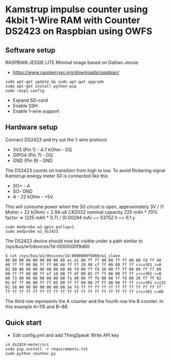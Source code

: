 # Kamstrup impulse counter using 4kbit 1-Wire RAM with Counter DS2423 on Raspbian using OWFS

## Software setup

RASPBIAN JESSIE LITE Minimal image based on Debian Jessie
- https://www.raspberrypi.org/downloads/raspbian/

```
sudo apt-get update && sudo apt-get upgrade
sudo apt-get install python-pip
sudo raspi-config 
```

- Expand SD-card
- Enable SSH
- Enable 1-wire support

## Hardware setup

Connect DS2423 and try out the 1-wire protocol
- 3V3 (Pin 1) - 4.7 kOhm - DQ
- GIPO4 (Pin 7) - DQ
- GND (Pin 9) - GND

The DS2423 counts on transition from high to low. To avoid flickering signal Kamstrup energy meter S0 is connected like this
- SO+ - A
- SO- GND
- A - 22 kOhm - +5V

This will consume power when the S0 circuit is open, approximately 3V / (1 Mohm + 22 kOhm) = 2.94 uA
CR2032 nominal capacity 225 mAh * 70% factor => (225 mAh * 0.7) / (0.00294 mA) ~= 53752 h ~= 6.1 y

```
sudo modprobe w1-gpio pullup=1
sudo modprobe w1_ds2423
```

The DS2423 device should now be visible under a path similar to /sys/bus/w1/devices/1d-0000000f9d60

```
$ cat /sys/bus/w1/devices/1d-0000000f9d60/w1_slave 
00 00 00 00 00 00 00 00 00 ec e1 00 ff ff 00 00 ff ff 80 08 fd ff 40 00 ff ff 00 00 ff ff 00 00 ff f7 20 00 cf ff 00 00 ff ff crc=YES c=0
02 00 00 00 00 00 00 00 00 db fd 00 ff fd 28 00 ff ff 00 00 ff f7 00 00 ff ff 00 00 ff ef 10 00 ff df 00 02 ff ff 00 00 ff ff crc=YES c=0
00 73 00 00 00 00 00 00 00 fa d0 00 ff fb 00 00 ff fd 00 20 f7 ff 02 01 bf ff 00 00 ff ff 05 00 ff ff 00 00 7f ff 00 00 ff ff crc=YES c=115
01 58 00 00 00 00 00 00 00 3e fd ff ff ff ff ff ff ff ff ff ff ff ff ff ff ff ff ff ff ff ff ff ff ff ff ff ff ff ff ff ff ff crc=YES c=88
```

The third row represents the A counter and the fourth row the B counter. In this example A=115 and B=88.

## Quick start

- Edit config.yml and add ThingSpeak Write API key

```
cd ds2424-meter/src
sudo pip install -r requirements.txt
sudo python counter.py
```
